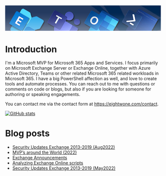 ![Banner](assets/Metro_v6_Banner_GitHub.jpg)

# Introduction

I'm a Microsoft MVP for Microsoft 365 Apps and Services. I focus primarily on Microsoft Exchange Server or Exchange Online, together with Azure Active Directory, Teams or other related Microsoft 365 related workloads in Microsoft 365. I have a big PowerShell affection as well, and love to create tools and automate processes. You can reach out to me with questions or comments on code or blogs, but also if you are looking for someone for authoring or speaking engagements.

You can contact me via the contact form at https://eightwone.com/contact.

[![GitHub stats](https://github-readme-stats.vercel.app/api?username=michelderooij&theme=dark&show_icons=true)](https://github.com/anuraghazra/github-readme-stats)

# Blog posts
<!-- BLOG-POST-LIST:START -->
- [Security Updates Exchange 2013-2019 &lpar;Aug2022&rpar;](https://eightwone.com/2022/08/09/security-updates-exchange-2013-2019-aug2022/)
- [MVP’s around the World &lpar;2022&rpar;](https://eightwone.com/2022/07/08/mvps-around-the-world-2022/)
- [Exchange Announcements](https://eightwone.com/2022/06/04/exchange-announcements/)
- [Analyzing Exchange Online scripts](https://eightwone.com/2022/05/25/analyzing-exchange-online-scripts/)
- [Security Updates Exchange 2013-2019 &lpar;May2022&rpar;](https://eightwone.com/2022/05/10/security-updates-exchange-2013-2019-may2022/)
<!-- BLOG-POST-LIST:END -->
